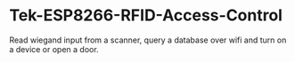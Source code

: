 # Tek-ESP8266-RFID-Access-Control
Read wiegand input from a scanner, query a database over wifi and turn on a device or open a door.
